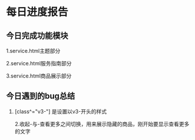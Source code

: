 # 每日进度报告



 ##  今日完成功能模块

1.service.html主题部分

2.service.html服务指南部分

3.service.html商品展示部分



## 今日遇到的bug总结

1. [class^="v3-"] 是设置以v3-开头的样式

   2.收起-与-查看更多之间切换，用来展示隐藏的商品，刚开始要显示查看更多的文字



